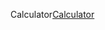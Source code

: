 <p>Calculator<a href="https://rilakryan.github.io/dosomething/practice1/calculator.html">Calculator</a>
